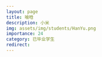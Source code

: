 ```yaml
---
layout: page
title: 喻晗
description: 小米
img: assets/img/students/HanYu.png
importance: 24
category: 已毕业学生
redirect:
---
```

